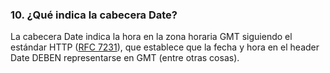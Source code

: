 ### 10. ¿Qué indica la cabecera Date?

La cabecera Date indica la hora en la zona horaria GMT siguiendo el estándar HTTP (<a href="https://datatracker.ietf.org/doc/html/rfc7231#section-7.1.1.2">RFC 7231</a>), que establece que la fecha y hora en el header Date DEBEN representarse en GMT (entre otras cosas).

